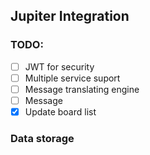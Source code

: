 ## Jupiter Integration

### TODO:

- [ ] JWT for security
- [ ] Multiple service suport
- [ ] Message translating engine
- [ ] Message
- [x] Update board list

### Data storage
